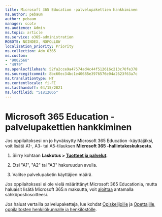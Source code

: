 ```yaml
---
title: Microsoft 365 Education -palvelupakettien hankkiminen
ms.author: pebaum
author: pebaum
manager: scotv
ms.audience: Admin
ms.topic: article
ms.service: o365-administration
ROBOTS: NOINDEX, NOFOLLOW
localization_priority: Priority
ms.collection: Adm_O365
ms.custom:
- "9002568"
- "4979"
ms.openlocfilehash: 52fa2cce9a47574ad4c44f512616c213c70fe378
ms.sourcegitcommit: 8bc60ec34bc1e40685e3976576e04a2623f63a7c
ms.translationtype: HT
ms.contentlocale: fi-FI
ms.lasthandoff: 04/15/2021
ms.locfileid: "51812065"
---
```

# <a name="get-the-microsoft-365-education-plans"></a>Microsoft 365 Education -palvelupakettien hankkiminen

Jos oppilaitoksesi on jo hyväksytty Microsoft 365 Education -käyttäjäksi, voit lisätä A1-, A3- tai A5-tilauksen **Microsoft 365 -hallintakeskuksesta**. 

1. Siirry kohtaan **Laskutus > [Tuotteet ja palvelut](https://go.microsoft.com/fwlink/p/?linkid=868433)**.

2. Etsi "A1", "A2" tai "A3" hakuruudun avulla.

3. Valitse palvelupaketin käyttäjien määrä.

Jos oppilaitoksesi ei ole vielä määrittänyt Microsoft 365 Educationia, mutta haluaisit lisätä Microsoft 365:n maksutta, voit [aloittaa](https://www.microsoft.com/education/products/office) antamalla sähköpostiosoitteesi.

 Jos haluat vertailla palvelupaketteja, lue kohdat [Opiskelijoille](https://www.microsoft.com/microsoft-365/academic/compare-office-365-education-plans?activetab=tab:primaryr1) ja [Opettajille, oppilaitosten henkilökunnalle ja henkilöstölle](https://www.microsoft.com/microsoft-365/academic/compare-office-365-education-plans?activetab=tab:primaryr2).
